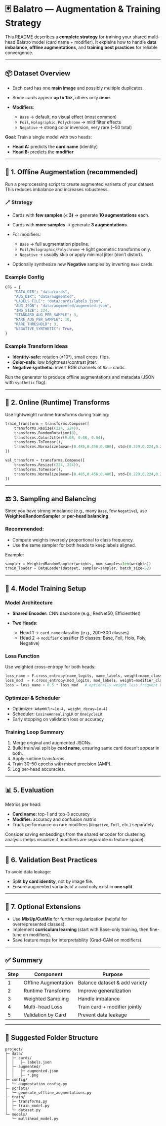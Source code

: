 # 🃏 Balatro — Augmentation & Training Strategy

This README describes a **complete strategy** for training your shared multi-head Balatro model (card name + modifier). It explains how to handle **data imbalance**, **offline augmentations**, and **training best practices** for reliable convergence.

---

## 📦 Dataset Overview

* Each card has one **main image** and possibly multiple duplicates.
* Some cards appear **up to 15×**, others only **once**.
* **Modifiers**:

  * `Base` → default, no visual effect (most common)
  * `Foil`, `Holographic`, `Polychrome` → mild filter effects
  * `Negative` → strong color inversion, very rare (~50 total)

**Goal:** Train a single model with two heads:

* **Head A:** predicts the **card name** (identity)
* **Head B:** predicts the **modifier**

---

## 🧩 1. Offline Augmentation (recommended)

Run a preprocessing script to create augmented variants of your dataset. This reduces imbalance and increases robustness.

### 🪄 Strategy

* Cards with **few samples (< 3)** → generate **10 augmentations** each.
* Cards with **more samples** → generate **3 augmentations**.
* For modifiers:

  * `Base` → full augmentation pipeline.
  * `Foil/Holographic/Polychrome` → light geometric transforms only.
  * `Negative` → usually skip or apply minimal jitter (don’t distort).
* Optionally synthesize new **Negative** samples by inverting `Base` cards.

### Example Config

```python
CFG = {
    "DATA_DIR": "data/cards",
    "AUG_DIR": "data/augmented",
    "LABELS_FILE": "data/cards/labels.json",
    "AUG_JSON": "data/augmented/augmented.json",
    "IMG_SIZE": 224,
    "STANDARD_AUG_PER_SAMPLE": 3,
    "RARE_AUG_PER_SAMPLE": 10,
    "RARE_THRESHOLD": 3,
    "NEGATIVE_SYNTHETIC": True,
}
```

### Example Transform Ideas

* **Identity-safe:** rotation (±10°), small crops, flips.
* **Color-safe:** low brightness/contrast jitter.
* **Negative synthetic:** invert RGB channels of `Base` cards.

Run the generator to produce offline augmentations and metadata (JSON with `synthetic` flag).

---

## 🔁 2. Online (Runtime) Transforms

Use lightweight runtime transforms during training:

```python
train_transform = transforms.Compose([
    transforms.Resize((224, 224)),
    transforms.RandomRotation(8),
    transforms.ColorJitter(0.08, 0.08, 0.04),
    transforms.ToTensor(),
    transforms.Normalize(mean=[0.485,0.456,0.406], std=[0.229,0.224,0.225])
])

val_transform = transforms.Compose([
    transforms.Resize((224, 224)),
    transforms.ToTensor(),
    transforms.Normalize(mean=[0.485,0.456,0.406], std=[0.229,0.224,0.225])
])
```

---

## ⚖️ 3. Sampling and Balancing

Since you have strong imbalance (e.g., many `Base`, few `Negative`), use **WeightedRandomSampler** or **per-head balancing**.

### Recommended:

* Compute weights inversely proportional to class frequency.
* Use the same sampler for both heads to keep labels aligned.

Example:

```python
sampler = WeightedRandomSampler(weights, num_samples=len(weights))
train_loader = DataLoader(dataset, sampler=sampler, batch_size=32)
```

---

## 🧠 4. Model Training Setup

### Model Architecture

* **Shared Encoder:** CNN backbone (e.g., ResNet50, EfficientNet)
* **Two Heads:**

  * Head 1 → `card_name` classifier (e.g., 200–300 classes)
  * Head 2 → `modifier` classifier (5 classes: Base, Foil, Holo, Poly, Negative)

### Loss Function

Use weighted cross-entropy for both heads:

```python
loss_name = F.cross_entropy(name_logits, name_labels, weight=name_class_weights)
loss_mod  = F.cross_entropy(mod_logits, mod_labels, weight=modifier_class_weights)
loss = loss_name + 0.5 * loss_mod   # optionally weight less frequent head
```

### Optimizer & Scheduler

* Optimizer: `AdamW(lr=1e-4, weight_decay=1e-4)`
* Scheduler: `CosineAnnealingLR` or `OneCycleLR`
* Early stopping on validation loss or accuracy

### Training Loop Summary

1. Merge original and augmented JSONs.
2. Build train/val split by **card name**, ensuring same card doesn’t appear in both.
3. Apply runtime transforms.
4. Train 30–50 epochs with mixed precision (AMP).
5. Log per-head accuracies.

---

## 📊 5. Evaluation

Metrics per head:

* **Card name:** top-1 and top-3 accuracy
* **Modifier:** accuracy and confusion matrix
* Track performance on rare modifiers (`Negative`, `Foil`, etc.) separately.

Consider saving embeddings from the shared encoder for clustering analysis (helps visualize if modifiers are separable in feature space).

---

## 🧩 6. Validation Best Practices

To avoid data leakage:

* Split **by card identity**, not by image file.
* Ensure augmented variants of a card only exist in **one split**.

---

## 🚀 7. Optional Extensions

* Use **MixUp/CutMix** for further regularization (helpful for overrepresented classes).
* Implement **curriculum learning** (start with Base-only training, then fine-tune on modifiers).
* Save feature maps for interpretability (Grad-CAM on modifiers).

---

## ✅ Summary

| Step | Component            | Purpose                       |
| ---- | -------------------- | ----------------------------- |
| 1    | Offline Augmentation | Balance dataset & add variety |
| 2    | Runtime Transforms   | Improve generalization        |
| 3    | Weighted Sampling    | Handle imbalance              |
| 4    | Multi-head Loss      | Train card + modifier jointly |
| 5    | Validation by Card   | Prevent data leakage          |

---

## 📁 Suggested Folder Structure

```
project/
├─ data/
│  ├─ cards/
│  │   ├─ labels.json
│  ├─ augmented/
│  │   ├─ augmented.json
│  │   ├─ *.png
├─ config/
│  └─ augmentation_config.py
├─ scripts/
│  └─ generate_offline_augmentations.py
├─ train/
│  ├─ transforms.py
│  ├─ train_model.py
│  └─ dataset.py
└─ models/
   └─ multihead_model.py
```
